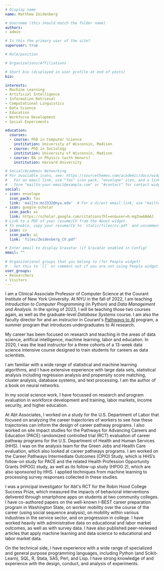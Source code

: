```yaml
---
# Display name
name: Matthew Zeidenberg

# Username (this should match the folder name)
authors:
- admin

# Is this the primary user of the site?
superuser: true

# Role/position

# Organizations/Affiliations

# Short bio (displayed in user profile at end of posts)
bio: 

interests:
- Machine Learning
- Artificial Intelligence
- Information Retrieval
- Computational Linguistics
- Data Science
- Education 
- Workforce Development 
- Social Experiments

education:
  courses:
  - course: PhD in Computer Science
    institution: University of Wisconsin, Madison
  - course: PhD in Sociology
    institution: University of Wisconsin, Madison
  - course: BA in Physics (with Honors)
    institution: Harvard University 

# Social/Academic Networking
# For available icons, see: https://sourcethemes.com/academic/docs/widgets/#icons
#   For an email link, use "fas" icon pack, "envelope" icon, and a link in the
#   form "mailto:your-email@example.com" or "#contact" for contact widget.
social:
- icon: envelope
  icon_pack: fas
  link: 'mailto:mz3332@nyu.edu'  # For a direct email link, use "mailto:test@example.org".
- icon: google-scholar
  icon_pack: ai
  link: https://scholar.google.com/citations?hl=en&user=h-mgZnwAAAAJ
# Link to a PDF of your resume/CV from the About widget.
# To enable, copy your resume/CV to `static/files/cv.pdf` and uncomment the lines below.  
- icon: cv
  icon_pack: ai
  link: 'files/Zeidenberg_CV.pdf'

# Enter email to display Gravatar (if Gravatar enabled in Config)
email: ""
  
# Organizational groups that you belong to (for People widget)
#   Set this to `[]` or comment out if you are not using People widget.  
user_groups:
- Researchers
- Visitors
---
```


I am a Clinical Associate Professor of Computer Science at the Courant Institute of
New York University. At NYU in the fall of 2022, I am teaching _Introduction to Computer 
Programming_ (in Python) and  _Data Management and Analysis_. In the spring of 2023,
I will be teaching those two courses again, as well as the graduate-level _Database Systems_ course.
I am also the faculty director for and an instructor in Courant's [Pathways to AI](https://cims.nyu.edu/ai/educational-programs/pathways-ai/) program, a summer program that introduces undergraduates to AI research. 

My career has been focused on research and teaching
in the areas of data science, artifical intelligence, machine learning, 
labor and education. In 2020, I was the lead instructor for a 
three cohorts of a 13-week data science intensive course 
designed to train students for careers as data scientists.

I am familiar with a wide range of statistical and machine learning algorithms, and I have extensive experience with large data sets, statistical analysis 
including regression analysis and propensity score matching, cluster analysis,
database systems, and text processing. I am the author of a book on 
neural networks.

In my social science work, I have focussed on research and program evaluation in 
workforce development and training, labor markets, income security, and 
higher education. 

At Abt Associates, I worked on a study 
for the U.S. Department of Labor that focused on analyzing the 
career trajectories of workers to see how these trajectories 
can inform the design of career pathway programs. 
I also worked on site impact studies for the Pathways for 
Advancing Careers and Education (PACE) randomized controlled trial 
(RCT) evaluation of career pathway programs for the U.S. Department 
of Health and Human Services (HHS). I was on the analysis team 
for the Green Jobs and Health Care evaluation, which also looked 
at career pathways programs. I am worked on the Career 
Pathways Intermediate Outcomes (CPIO) Study, which is HHS’s follow-on 
study for PACE and the related Health Profession Opportunity Grants 
(HPOG) study, as well as its follow-up study (HPOG 2), which are also 
sponsored by HHS. I applied techniques from machine learning 
to processing survey responses collected in these studies.

I was a principal investigator for Abt's RCT for the Robin Hood College 
Success Prize, which measured the impacts of behavioral interventions 
delivered through smartphone apps on students at two community colleges. 
I have co-authored papers on the well-known I-BEST career preparation 
program in Washington State, on worker mobility over the course of the career 
(using social sequence analysis), on mobility within various industries 
in the service sector, and on progression in college. I have worked heavily 
with administrative data on educational and labor market outcomes, as well 
as with survey data. I have also published peer-reviewed articles that apply 
machine learning and data science to educational and labor market data.

On the technical side, I have experience with a wide range of specialized and general purpose programming languages, including Python (and Scikit-Learn), SQL, R, Stata, SAS, Perl, and Lisp. I have strong knowledge of and experience with the design, conduct, and analysis of experiments.

